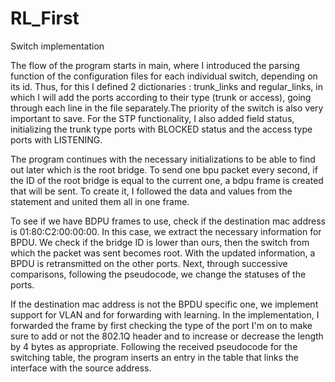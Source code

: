 # RL_First

Switch implementation

The flow of the program starts in main, where I introduced the parsing function of the configuration files for each individual switch, depending on its id. Thus, for this I defined 2 dictionaries :
trunk_links and regular_links, in which I will add the ports according to their type (trunk or access), going through each line in the file separately.The priority of the switch is also very 
important to save. For the STP functionality, I also added field status, initializing the trunk type ports with BLOCKED status and the access type ports with LISTENING.

The program continues with the necessary initializations to be able to find out later which is the root bridge. To send one bpu packet every second, if the ID of the root bridge is equal to 
the current one, a bdpu frame is created that will be sent. To create it, I followed the data and values ​​from the statement and united them all in one frame.

To see if we have BDPU frames to use, check if the destination mac address is 01:80:C2:00:00:00. In this case, we extract the necessary information for BPDU. We check if the bridge ID
is lower than ours, then the switch from which the packet was sent becomes root. With the updated information, a BPDU is retransmitted on the other ports. Next, through successive comparisons, following the pseudocode, we change the statuses of the ports. 

If the destination mac address is not the BPDU specific one, we implement support for VLAN and for forwarding with learning. In the implementation, I forwarded the frame by first checking 
the type of the port I'm on to make sure to add or not the 802.1Q header and to increase or decrease the length by 4 bytes as appropriate. Following the received pseudocode for the switching table, 
the program inserts an entry in the table that links the interface with the source address.

